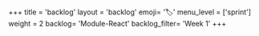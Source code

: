 +++
title = 'backlog'
layout = 'backlog'
emoji= '🏷️'
menu_level = ['sprint']
weight = 2
backlog= 'Module-React'
backlog_filter= 'Week 1'
+++


